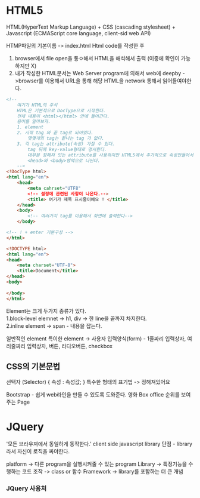 # HTML5
HTML(HyperText Markup Language)
+
CSS (cascading stylesheet)
+
Javascript (ECMAScript core language, client-sid web API)

HTMP파일의 기본이름 -> index.html
Html code를 작성한 후
1. browser에서 file open을 통ㅇ해서 HTML을 해석해서 출력
(이중에 확인이 가능 하지만 X)
2. 내가 작성한 HTML문서는
Web Server program에 의해서 web에 deepby
->browser를 이용해서 URL을 통해 해당 HTML을 network 통해서 읽어들여야한다.
```HTML
<!-- 
    여기가 HTML의 주석
    HTML은 기본적으로 DocType으로 시작한다.
    전체 내용이 <html></html> 안에 들어간다.
    용어를 알아보자.
    1. element
    2. 시작 tag 와 끝 tag로 되어있다.
        몇몇개의 tag는 끝나는 tag 가 없다.
    3. 각 tag는 attribute(속성) 가질 수 있다.
        tag 뒤에 key-value형태로 명시한다.
        대부분 정해져 잇는 attribute를 사용하지만 HTML5에서 추가적으로 속성만들어서 쓸 수 있다.
        <head>와 <body>영역으로 나뉜다.
    -->
<!DocType html>
<html lang="en">
    <head>
        <meta cahrset="UTF8"
        <!-- 설정에 관련된 사항이 나온다.-->
        <title> 여기가 제목 표시줄이에요 ! </title>
    </head>
    <body>
        <!-- 여러가지 tag를 이용해서 화면에 출력한다-->
    </body>

<!-- ! + enter 기본구성 -->
</html>

<!DOCTYPE html>
<html lang="en">
<head>
    <meta charset="UTF-8">
    <title>Document</title>
</head>
<body>
    
</body>
</html>
```
Element는 크게 두가지 종류가 있다.   
1.block-level elemnet -> h1, div -> 한 line을 끝까지 차지한다.   
2.inline element -> span - 내용을 잡는다. 

일반적인 element
특이한 element -> 사용자 입력양식(form) - 1줄짜리 입력상자, 여러줄짜리 입력상자, 버튼, 라디오버튼, checkbox

## CSS의 기본문법

선택자 (Selector) { 속성 : 속성값; }
특수한 형태의 표기법 -> 정해져있어요

Bootstrap - 쉽게 web라인을 만들 수 있도록 도와준다.
영화 Box office 순위를 보여주는 Page

# JQuery
'모든 브라우져에서 동일하게 동작한다.'
client side javascript library
단점 - library라서 자신이 로직을 짜야한다.

platform -> 다른 program을 실행시켜줄 수 있는 program
Library -> 특정기능을 수행하는 코드 조작 -> class or 함수
Framework -> library를 포함하는 더 큰 개념

### JQuery 사용처
